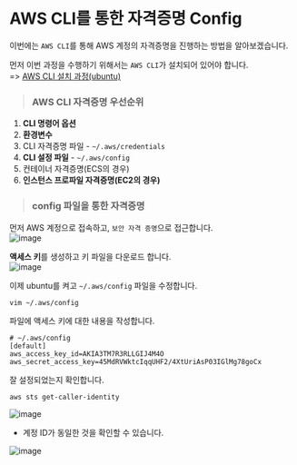 # AWS CLI를 통한 자격증명 Config

이번에는 `AWS CLI`를 통해 AWS 계정의 자격증명을 진행하는 방법을 알아보겠습니다.

먼저 이번 과정을 수행하기 위해서는 `AWS CLI`가 설치되어 있어야 합니다.   
=> [AWS CLI 설치 과정(ubuntu)](https://github.com/khyup0629/devops/blob/main/AWS/AWS_CLI_Installation_In_Ubuntu.md#aws-cli-%EC%84%A4%EC%B9%98ubuntu)

> <h3>AWS CLI 자격증명 우선순위</h3>

1. **CLI 명령어 옵션**   
2. **환경변수**   
3. CLI 자격증명 파일 - `~/.aws/credentials`   
4. **CLI 설정 파일** - `~/.aws/config`   
5. 컨테이너 자격증명(ECS의 경우)   
6. **인스턴스 프로파일 자격증명(EC2의 경우)**   

> <h3>config 파일을 통한 자격증명</h3>

먼저 AWS 계정으로 접속하고, `보안 자격 증명`으로 접근합니다.   
![image](https://user-images.githubusercontent.com/43658658/155829837-fecd5847-5346-4d67-a50c-ea5ffa98f956.png)

**액세스 키**를 생성하고 키 파일을 다운로드 합니다.   
![image](https://user-images.githubusercontent.com/43658658/155829858-929870ad-a8a4-4ef0-9664-9fca434b31f7.png)

이제 ubuntu를 켜고 `~/.aws/config` 파일을 수정합니다.
```
vim ~/.aws/config
```

파일에 액세스 키에 대한 내용을 작성합니다.   
```
# ~/.aws/config
[default]
aws_access_key_id=AKIA3TM7R3RLLGIJ4M4O
aws_secret_access_key=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
```

잘 설정되었는지 확인합니다.   
```
aws sts get-caller-identity
```   
![image](https://user-images.githubusercontent.com/43658658/155830629-fa9b87b7-1a78-468d-9bcb-9ec17dece40d.png)   
- 계정 ID가 동일한 것을 확인할 수 있습니다.   

![image](https://user-images.githubusercontent.com/43658658/155830648-66cd840c-89da-4a6f-9cf7-018faa601b50.png)

